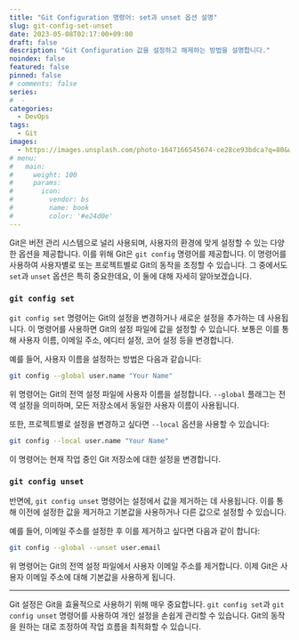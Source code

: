 ```yaml
---
title: "Git Configuration 명령어: set과 unset 옵션 설명"
slug: git-config-set-unset
date: 2023-05-08T02:17:00+09:00
draft: false
description: "Git Configuration 값을 설정하고 해제하는 방법을 설명합니다."
noindex: false
featured: false
pinned: false
# comments: false
series:
#  - 
categories:
  - DevOps
tags:
  - Git
images:
  - https://images.unsplash.com/photo-1647166545674-ce28ce93bdca?q=80&w=3870&auto=format&fit=crop&ixlib=rb-4.0.3
# menu:
#   main:
#     weight: 100
#     params:
#       icon:
#         vendor: bs
#         name: book
#         color: '#e24d0e'
---
```


Git은 버전 관리 시스템으로 널리 사용되며, 사용자의 환경에 맞게 설정할 수 있는 다양한 옵션을 제공합니다. 이를 위해 Git은 `git config` 명령어를 제공합니다. 이 명령어를 사용하여 사용자별로 또는 프로젝트별로 Git의 동작을 조정할 수 있습니다. 그 중에서도 `set`과 `unset` 옵션은 특히 중요한데요, 이 둘에 대해 자세히 알아보겠습니다.

### `git config set`

`git config set` 명령어는 Git의 설정을 변경하거나 새로운 설정을 추가하는 데 사용됩니다. 이 명령어를 사용하면 Git의 설정 파일에 값을 설정할 수 있습니다. 보통은 이를 통해 사용자 이름, 이메일 주소, 에디터 설정, 코어 설정 등을 변경합니다.

예를 들어, 사용자 이름을 설정하는 방법은 다음과 같습니다:

```bash
git config --global user.name "Your Name"
```

위 명령어는 Git의 전역 설정 파일에 사용자 이름을 설정합니다. `--global` 플래그는 전역 설정을 의미하며, 모든 저장소에서 동일한 사용자 이름이 사용됩니다.

또한, 프로젝트별로 설정을 변경하고 싶다면 `--local` 옵션을 사용할 수 있습니다:

```bash
git config --local user.name "Your Name"
```

이 명령어는 현재 작업 중인 Git 저장소에 대한 설정을 변경합니다.

### `git config unset`

반면에, `git config unset` 명령어는 설정에서 값을 제거하는 데 사용됩니다. 이를 통해 이전에 설정한 값을 제거하고 기본값을 사용하거나 다른 값으로 설정할 수 있습니다.

예를 들어, 이메일 주소를 설정한 후 이를 제거하고 싶다면 다음과 같이 합니다:

```bash
git config --global --unset user.email
```

위 명령어는 Git의 전역 설정 파일에서 사용자 이메일 주소를 제거합니다. 이제 Git은 사용자 이메일 주소에 대해 기본값을 사용하게 됩니다.

---

Git 설정은 Git을 효율적으로 사용하기 위해 매우 중요합니다. `git config set`과 `git config unset` 명령어를 사용하여 개인 설정을 손쉽게 관리할 수 있습니다. Git의 동작을 원하는 대로 조정하여 작업 흐름을 최적화할 수 있습니다.

